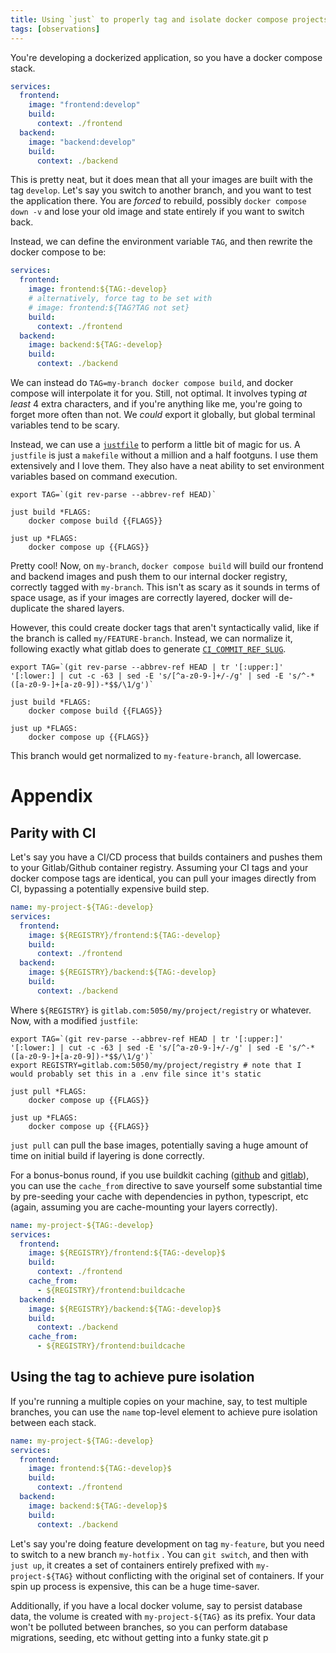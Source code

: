 ```yaml
---
title: Using `just` to properly tag and isolate docker compose projects
tags: [observations]
---
```


You're developing a dockerized application, so you have a docker compose stack.

```yaml
services:
  frontend:
    image: "frontend:develop"
    build:
      context: ./frontend
  backend:
    image: "backend:develop"
    build:
      context: ./backend
```

This is pretty neat, but it does mean that all your images are built with the tag `develop`. Let's say you switch to another branch, and you want to test the application there. You are _forced_ to rebuild, possibly `docker compose down -v` and lose your old image and state entirely if you want to switch back.

Instead, we can define the environment variable `TAG`, and then rewrite the docker compose to be:

```yaml
services:
  frontend:
    image: frontend:${TAG:-develop}
    # alternatively, force tag to be set with
    # image: frontend:${TAG?TAG not set}
    build:
      context: ./frontend
  backend:
    image: backend:${TAG:-develop}
    build:
      context: ./backend
```

We can instead do `TAG=my-branch docker compose build`, and docker compose will interpolate it for you. Still, not optimal. It involves typing _at least_ 4 extra characters, and if you're anything like me, you're going to forget more often than not. We _could_ export it globally, but global terminal variables tend to be scary.

Instead, we can use a [`justfile`](https://just.systems/man/en/) to perform a little bit of magic for us. A `justfile` is just a `makefile` without a million and a half footguns. I use them extensively and I love them. They also have a neat ability to set environment variables based on command execution.

```just
export TAG=`(git rev-parse --abbrev-ref HEAD)`

just build *FLAGS:
    docker compose build {{FLAGS}}

just up *FLAGS:
    docker compose up {{FLAGS}}
```

Pretty cool! Now, on `my-branch`, `docker compose build` will build our frontend and backend images and push them to our internal docker registry, correctly tagged with `my-branch`. This isn't as scary as it sounds in terms of space usage, as if your images are correctly layered, docker will de-duplicate the shared layers.

However, this could create docker tags that aren't syntactically valid, like if the branch is called `my/FEATURE-branch`. Instead, we can normalize it, following exactly what gitlab does to generate [`CI_COMMIT_REF_SLUG`](https://gitlab.com/gitlab-org/gitlab-runner/-/blame/af6932352f8ed15d1a6d9c786399607bc6be2c2d/Makefile.build.mk?page=1#L25).

```just
export TAG=`(git rev-parse --abbrev-ref HEAD | tr '[:upper:]' '[:lower:] | cut -c -63 | sed -E 's/[^a-z0-9-]+/-/g' | sed -E 's/^-*([a-z0-9-]+[a-z0-9])-*$$/\1/g')`

just build *FLAGS:
    docker compose build {{FLAGS}}

just up *FLAGS:
    docker compose up {{FLAGS}}
```

This branch would get normalized to `my-feature-branch`, all lowercase.

# Appendix

## Parity with CI

Let's say you have a CI/CD process that builds containers and pushes them to your Gitlab/Github container registry. Assuming your CI tags and your docker compose tags are identical, you can pull your images directly from CI, bypassing a potentially expensive build step.

```yaml
name: my-project-${TAG:-develop}
services:
  frontend:
    image: ${REGISTRY}/frontend:${TAG:-develop}
    build:
      context: ./frontend
  backend:
    image: ${REGISTRY}/backend:${TAG:-develop}
    build:
      context: ./backend
```

Where `${REGISTRY}` is `gitlab.com:5050/my/project/registry` or whatever. Now, with a modified `justfile`:

```just
export TAG=`(git rev-parse --abbrev-ref HEAD | tr '[:upper:]' '[:lower:] | cut -c -63 | sed -E 's/[^a-z0-9-]+/-/g' | sed -E 's/^-*([a-z0-9-]+[a-z0-9])-*$$/\1/g')`
export REGISTRY=gitlab.com:5050/my/project/registry # note that I would probably set this in a .env file since it's static

just pull *FLAGS:
    docker compose up {{FLAGS}}

just up *FLAGS:
    docker compose up {{FLAGS}}
```

`just pull` can pull the base images, potentially saving a huge amount of time on initial build if layering is done correctly.

For a bonus-bonus round, if you use buildkit caching ([github](https://docs.docker.com/build/ci/github-actions/cache/) and [gitlab](https://docs.gitlab.com/ee/ci/docker/docker_layer_caching.html)), you can use the `cache_from` directive to save yourself some substantial time by pre-seeding your cache with dependencies in python, typescript, etc (again, assuming you are cache-mounting your layers correctly).

```yaml
name: my-project-${TAG:-develop}
services:
  frontend:
    image: ${REGISTRY}/frontend:${TAG:-develop}$
    build:
      context: ./frontend
    cache_from:
      - ${REGISTRY}/frontend:buildcache
  backend:
    image: ${REGISTRY}/backend:${TAG:-develop}$
    build:
      context: ./backend
    cache_from:
      - ${REGISTRY}/frontend:buildcache
```

## Using the tag to achieve pure isolation

If you're running a multiple copies on your machine, say, to test multiple branches, you can use the `name` top-level element to achieve pure isolation between each stack.

```yaml
name: my-project-${TAG:-develop}
services:
  frontend:
    image: frontend:${TAG:-develop}$
    build:
      context: ./frontend
  backend:
    image: backend:${TAG:-develop}$
    build:
      context: ./backend
```

Let's say you're doing feature development on tag `my-feature`, but you need to switch to a new branch `my-hotfix` . You can `git switch`, and then with `just up`, it creates a set of containers entirely prefixed with `my-project-${TAG}` without conflicting with the original set of containers. If your spin up process is expensive, this can be a huge time-saver.

Additionally, if you have a local docker volume, say to persist database data, the volume is created with `my-project-${TAG}` as its prefix. Your data won't be polluted between branches, so you can perform database migrations, seeding, etc without getting into a funky state.git p
